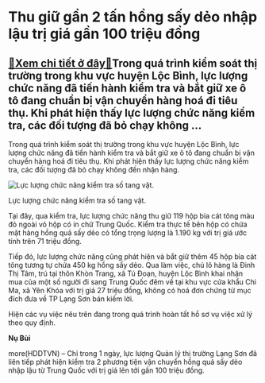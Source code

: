 Thu giữ gần 2 tấn hồng sấy dẻo nhập lậu trị giá gần 100 triệu đồng
==================================================================

[:gift:Xem chi tiết ở đây:gift:](https://hddtvn.com/thu-giu-gan-2-tan-hong-say-deo-nhap-lau-tri-gia-gan-100-trieu-dong/)Trong quá trình kiểm soát thị trường trong khu vực huyện Lộc Bình, lực lượng chức năng đã tiến hành kiểm tra và bắt giữ xe ô tô đang chuẩn bị vận chuyển hàng hoá đi tiêu thụ. Khi phát hiện thấy lực lượng chức năng kiểm tra, các đối tượng đã bỏ chạy không …
----------------------------------------------------------------------------------------------------------------------------------------------------------------------------------------------------------------------------------------------------------------


Trong quá trình kiểm soát thị trường trong khu vực huyện Lộc Bình, lực lượng chức năng đã tiến hành kiểm tra và bắt giữ xe ô tô đang chuẩn bị vận chuyển hàng hoá đi tiêu thụ. Khi phát hiện thấy lực lượng chức năng kiểm tra, các đối tượng đã bỏ chạy không đến nhận hàng.





![Lực lượng chức năng kiểm tra số tang vật.](https://hddtvn.com/wp-content/uploads/2021/01/1044_LB-hYng_quY_sYy_dYo.jpg "Lực lượng chức năng kiểm tra số tang vật.")


Lực lượng chức năng kiểm tra số tang vật.



Tại đây, qua kiểm tra, lực lượng chức năng thu giữ 119 hộp bìa cát tông màu đỏ ngoài vỏ hộp có in chữ Trung Quốc. Kiểm tra thực tế bên hộp có chứa mặt hàng hồng quả sấy dẻo có tổng trọng lượng là 1.190 kg với trị giá ước tính trên 71 triệu đồng.


Tiếp đó, lực lượng chức năng cũng phát hiện và bắt giữ thêm 45 hộp bìa cát tông tương tự chứa 450 kg hồng sấy dẻo. Qua làm việc, chủ lô hàng là Đinh Thị Tâm, trú tại thôn Khòn Trang, xã Tú Đoạn, huyện Lộc Bình khai nhận mua của một số người đi sang Trung Quốc đêm về tại khu vực cửa khẩu Chi Ma, xã Yên Khóa với trị giá 27 triệu đồng, không có hoá đơn chứng từ mục đích đưa về TP Lạng Sơn bán kiếm lời.


Hiện các vụ việc nêu trên đang trong quá trình hoàn tất hồ sơ vụ việc xử lý theo quy định.




**Nụ Bùi**



more(HDDTVN) – Chỉ trong 1 ngày, lực lượng Quản lý thị trường Lạng Sơn đã liên tiếp phát hiện kiểm tra 2 phương tiện vận chuyển hồng quả sấy dẻo nhập lậu từ Trung Quốc với trị giá lên tới gần 100 triệu đồng.

